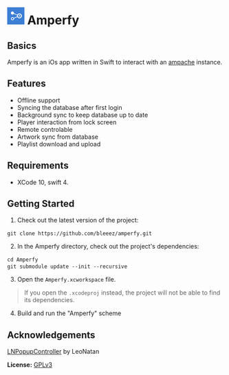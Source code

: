 # ![Logo](https://github.com/BLeeEZ/amperfy/blob/master/Amperfy/Assets.xcassets/AppIcon.appiconset/Icon-40.png) Amperfy

## Basics

Amperfy is an iOs app written in Swift to interact with an [ampache](http://ampache.github.io) instance.

## Features

- Offline support
- Syncing the database after first login
- Background sync to keep database up to date
- Player interaction from lock screen
- Remote controlable
- Artwork sync from database
- Playlist download and upload

## Requirements

* XCode 10, swift 4.

## Getting Started

1. Check out the latest version of the project:
  ```
  git clone https://github.com/bleeez/amperfy.git
  ```

2. In the Amperfy directory, check out the project's dependencies:
  ```
  cd Amperfy
  git submodule update --init --recursive
  ```

3. Open the `Amperfy.xcworkspace` file.
> If you open the `.xcodeproj` instead, the project will not be able to find its dependencies.

4. Build and run the "Amperfy" scheme

Acknowledgements
----------------
[LNPopupController](https://github.com/LeoNatan/LNPopupController) by LeoNatan

**License:** [GPLv3](https://github.com/BLeeEZ/Amperfy/blob/master/LICENSE)
